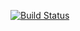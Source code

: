 [![Build Status](https://travis-ci.org/ewinterstorm/CSE110Lab5.svg?branch=master)](https://travis-ci.org/ewinterstorm/CSE110Lab5)
